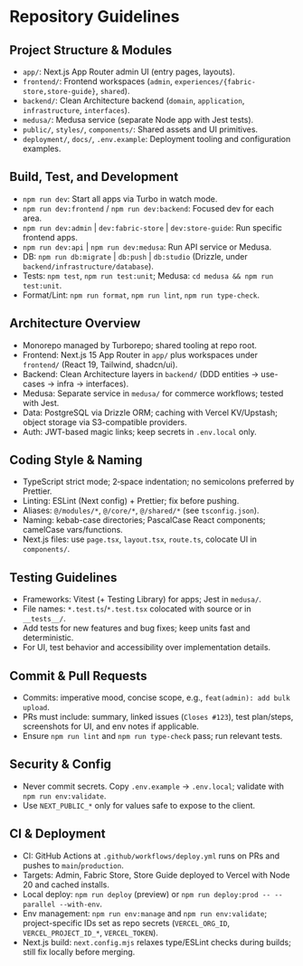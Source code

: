 # Repository Guidelines

## Project Structure & Modules
- `app/`: Next.js App Router admin UI (entry pages, layouts).
- `frontend/`: Frontend workspaces (`admin`, `experiences/{fabric-store,store-guide}`, `shared`).
- `backend/`: Clean Architecture backend (`domain`, `application`, `infrastructure`, `interfaces`).
- `medusa/`: Medusa service (separate Node app with Jest tests).
- `public/`, `styles/`, `components/`: Shared assets and UI primitives.
- `deployment/`, `docs/`, `.env.example`: Deployment tooling and configuration examples.

## Build, Test, and Development
- `npm run dev`: Start all apps via Turbo in watch mode.
- `npm run dev:frontend` / `npm run dev:backend`: Focused dev for each area.
- `npm run dev:admin` | `dev:fabric-store` | `dev:store-guide`: Run specific frontend apps.
- `npm run dev:api` | `npm run dev:medusa`: Run API service or Medusa.
- DB: `npm run db:migrate` | `db:push` | `db:studio` (Drizzle, under `backend/infrastructure/database`).
- Tests: `npm test`, `npm run test:unit`; Medusa: `cd medusa && npm run test:unit`.
- Format/Lint: `npm run format`, `npm run lint`, `npm run type-check`.

## Architecture Overview
- Monorepo managed by Turborepo; shared tooling at repo root.
- Frontend: Next.js 15 App Router in `app/` plus workspaces under `frontend/` (React 19, Tailwind, shadcn/ui).
- Backend: Clean Architecture layers in `backend/` (DDD entities → use-cases → infra → interfaces).
- Medusa: Separate service in `medusa/` for commerce workflows; tested with Jest.
- Data: PostgreSQL via Drizzle ORM; caching with Vercel KV/Upstash; object storage via S3-compatible providers.
- Auth: JWT-based magic links; keep secrets in `.env.local` only.

## Coding Style & Naming
- TypeScript strict mode; 2‑space indentation; no semicolons preferred by Prettier.
- Linting: ESLint (Next config) + Prettier; fix before pushing.
- Aliases: `@/modules/*`, `@/core/*`, `@/shared/*` (see `tsconfig.json`).
- Naming: kebab-case directories; PascalCase React components; camelCase vars/functions.
- Next.js files: use `page.tsx`, `layout.tsx`, `route.ts`, colocate UI in `components/`.

## Testing Guidelines
- Frameworks: Vitest (+ Testing Library) for apps; Jest in `medusa/`.
- File names: `*.test.ts`/`*.test.tsx` colocated with source or in `__tests__/`.
- Add tests for new features and bug fixes; keep units fast and deterministic.
- For UI, test behavior and accessibility over implementation details.

## Commit & Pull Requests
- Commits: imperative mood, concise scope, e.g., `feat(admin): add bulk upload`.
- PRs must include: summary, linked issues (`Closes #123`), test plan/steps, screenshots for UI, and env notes if applicable.
- Ensure `npm run lint` and `npm run type-check` pass; run relevant tests.

## Security & Config
- Never commit secrets. Copy `.env.example` → `.env.local`; validate with `npm run env:validate`.
- Use `NEXT_PUBLIC_*` only for values safe to expose to the client.

## CI & Deployment
- CI: GitHub Actions at `.github/workflows/deploy.yml` runs on PRs and pushes to `main`/`production`.
- Targets: Admin, Fabric Store, Store Guide deployed to Vercel with Node 20 and cached installs.
- Local deploy: `npm run deploy` (preview) or `npm run deploy:prod -- --parallel --with-env`.
- Env management: `npm run env:manage` and `npm run env:validate`; project-specific IDs set as repo secrets (`VERCEL_ORG_ID`, `VERCEL_PROJECT_ID_*`, `VERCEL_TOKEN`).
- Next.js build: `next.config.mjs` relaxes type/ESLint checks during builds; still fix locally before merging.
